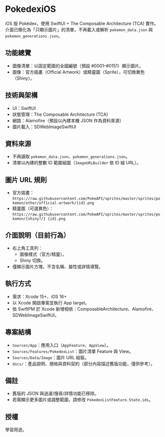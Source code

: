 # PokedexiOS

 iOS 版 Pokédex，使用 SwiftUI + The Composable Architecture (TCA) 實作。介面已簡化為「只顯示圖片」的清單，不再載入或解析 `pokemon_data.json` 與 `pokemon_generations.json`。

## 功能總覽
- 圖像清單：以固定範圍的全國編號（預設 #0001–#0151）顯示圖片。
- 圖像：官方插畫（Official Artwork）或精靈圖（Sprite），可切換異色（Shiny）。

## 技術與架構
- UI：SwiftUI
- 狀態管理：The Composable Architecture (TCA)
- 網路：Alamofire（預設以內建本機 JSON 作為資料來源）
- 圖片載入：SDWebImageSwiftUI

## 資料來源
- 不再讀取 `pokemon_data.json`、`pokemon_generations.json`。
- 清單以內建的整數 ID 範圍組圖（`ImageURLBuilder` 依 ID 組 URL）。

## 圖片 URL 規則
- 官方插畫：`https://raw.githubusercontent.com/PokeAPI/sprites/master/sprites/pokemon/other/official-artwork/{id}.png`
- 精靈圖（可選異色）：`https://raw.githubusercontent.com/PokeAPI/sprites/master/sprites/pokemon/{shiny?/} {id}.png`

## 介面說明（目前行為）
- 右上角工具列：
  - 圖像樣式（官方/精靈）。
  - Shiny 切換。
- 僅顯示圖片方塊，不含名稱、屬性或詳情導覽。

<!-- 舊版 UI 與狀態說明已移除 -->

## 執行方式
- 需求：Xcode 15+、iOS 16+
- 以 Xcode 開啟專案並執行 App target。
- 依 SwiftPM 於 Xcode 新增相依：ComposableArchitecture、Alamofire、SDWebImageSwiftUI。

## 專案結構
- `Sources/App`：應用入口（`AppFeature`、`AppView`）。
- `Sources/Features/PokedexList`：圖片清單 Feature 與 View。
- `Sources/Data/Image`：圖片 URL 組裝。
- `docs/`：產品說明、規格與資料契約（部分內容描述舊版功能，僅供參考）。

## 備註
- 舊版的 JSON 與過濾/搜尋/詳情功能已移除。
- 若需顯示更多圖片或調整範圍，請修改 `PokedexListFeature.State.ids`。

## 授權
學習用途。
